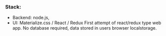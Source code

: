 ### Stack:
  * Backend: node.js,
  * UI: Materialize.css / React / Redux 
First attempt of react/redux type web app. No database required, data stored in users browser localstorage.
  
  

